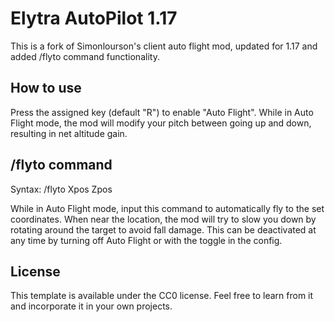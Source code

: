 # Elytra AutoPilot 1.17

This is a fork of Simonlourson's client auto flight mod, updated for 1.17 and added /flyto command functionality.

## How to use

Press the assigned key (default "R") to enable "Auto Flight". While in Auto Flight mode, the mod will modify your pitch between going up and down, resulting in net altitude gain.

## /flyto command
Syntax: /flyto Xpos Zpos

While in Auto Flight mode, input this command to automatically fly to the set coordinates. When near the location, the mod will try to slow you down by rotating around the target to avoid fall damage. This can be deactivated at any time by turning off Auto Flight or with the toggle in the config.

## License

This template is available under the CC0 license. Feel free to learn from it and incorporate it in your own projects.
